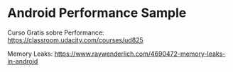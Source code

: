 # Android Performance Sample

Curso Gratis sobre Performance: https://classroom.udacity.com/courses/ud825

Memory Leaks: https://www.raywenderlich.com/4690472-memory-leaks-in-android
